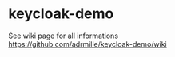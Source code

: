 # keycloak-demo
See wiki page for all informations  
https://github.com/adrmille/keycloak-demo/wiki
